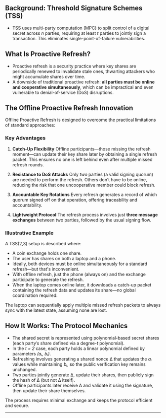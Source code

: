 ## Background: Threshold Signature Schemes (TSS)

* TSS uses multi-party computation (MPC) to split control of a digital secret across *n* parties, requiring at least *t* parties to jointly sign a transaction. This eliminates single-point-of-failure vulnerabilities.

## What Is Proactive Refresh?

* Proactive refresh is a security practice where key shares are periodically renewed to invalidate stale ones, thwarting attackers who might accumulate shares over time.
* A downside of traditional proactive refresh: **all parties must be online and cooperative simultaneously**, which can be impractical and even vulnerable to denial-of-service (DoS) disruptions.

## The Offline Proactive Refresh Innovation

Offline Proactive Refresh is designed to overcome the practical limitations of standard approaches:

### Key Advantages

1. **Catch-Up Flexibility**
   Offline participants—those missing the refresh moment—can update their key share later by obtaining a single refresh packet. This ensures no one is left behind even after multiple missed refresh rounds.

2. **Resistance to DoS Attacks**
   Only *two* parties (a valid signing quorum) are needed to perform the refresh. Others don’t have to be online, reducing the risk that one uncooperative member could block refresh.

3. **Accountable Key Rotations**
   Every refresh generates a record of which quorum signed off on that operation, offering traceability and accountability.

4. **Lightweight Protocol**
   The refresh process involves just **three message exchanges** between two parties, followed by the usual signing flow.

### Illustrative Example

A TSS(2,3) setup is described where:

* A coin exchange holds one share.
* The user has shares on both a laptop and a phone.
* Ideally, both devices must be online simultaneously for a standard refresh—but that's inconvenient.
* With offline refresh, just the phone (always on) and the exchange participate to generate the refresh.
* When the laptop comes online later, it downloads a catch-up packet containing the refresh data and updates its share—no global coordination required.

The laptop can sequentially apply multiple missed refresh packets to always sync with the latest state, assuming none are lost.

## How It Works: The Protocol Mechanics

* The shared secret is represented using polynomial-based secret shares (each party’s share defined via a degree-*t* polynomial).
* In the *t = 2* case, each party holds a linear polynomial defined by parameters *(aᵢ, bᵢ)*.
* Refreshing involves generating a shared nonce Δ that updates the *aᵢ* values while maintaining *bᵢ*, so the public verification key remains unchanged.
* Two parties jointly generate Δ, update their shares, then publicly sign the hash of Δ (but not Δ itself).
* Offline participants later receive Δ and validate it using the signature, then update their share themselves.

The process requires minimal exchange and keeps the protocol efficient and secure.

---

